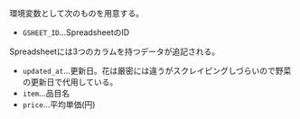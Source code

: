 環境変数として次のものを用意する。

- `GSHEET_ID`...SpreadsheetのID

Spreadsheetには3つのカラムを持つデータが追記される。

- `updated_at`...更新日。花は厳密には違うがスクレイピングしづらいので野菜の更新日で代用している。
- `item`...品目名
- `price`...平均単価(円)
